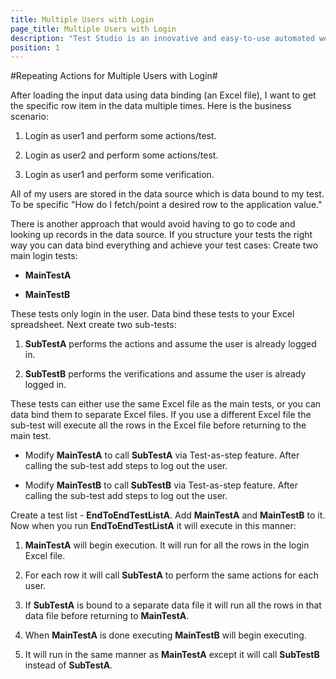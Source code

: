 ```yaml
---
title: Multiple Users with Login
page_title: Multiple Users with Login
description: "Test Studio is an innovative and easy-to-use automated web, WPF and load testing solution. Test Studio tests support essential technologies like ASP.NET AJAX, Silverlight, PHP and MVC. HTML5, Testing framework, functional testing, performance testing, load testing, exploratory testing, manual testing."
position: 1
---
```

#Repeating Actions for Multiple Users with Login#

After loading the input data using data binding (an Excel file), I want to get the specific row item in the data multiple times. Here is the business scenario:

1. Login as user1 and perform some actions/test.

2. Login as user2 and perform some actions/test.

3. Login as user1 and perform some verification.

All of my users are stored in the data source which is data bound to my test. To be specific "How do I fetch/point a desired row to the application value."
 
There is another approach that would avoid having to go to code and looking up records in the data source. If you structure your tests the right way you can data bind everything and achieve your test cases: Create two main login tests:

* **MainTestA**
 
* **MainTestB**

These tests only login in the user. Data bind these tests to your Excel spreadsheet. Next create two sub-tests:

1. **SubTestA** performs the actions and assume the user is already logged in.

2. **SubTestB** performs the verifications and assume the user is already logged in.

These tests can either use the same Excel file as the main tests, or you can data bind them to separate Excel files. If you use a different Excel file the sub-test will execute all the rows in the Excel file before returning to the main test.

* Modify **MainTestA** to call **SubTestA** via Test-as-step feature. After calling the sub-test add steps to log out the user.

* Modify **MainTestB** to call **SubTestB** via Test-as-step feature. After calling the sub-test add steps to log out the user.

Create a test list - **EndToEndTestListA**. Add **MainTestA** and **MainTestB** to it. Now when you run **EndToEndTestListA** it will execute in this manner:

1. **MainTestA** will begin execution. It will run for all the rows in the login Excel file.

2. For each row it will call **SubTestA** to perform the same actions for each user.

3. If **SubTestA** is bound to a separate data file it will run all the rows in that data file before returning to **MainTestA**.

4. When **MainTestA** is done executing **MainTestB** will begin executing.

5. It will run in the same manner as **MainTestA** except it will call **SubTestB** instead of **SubTestA**.